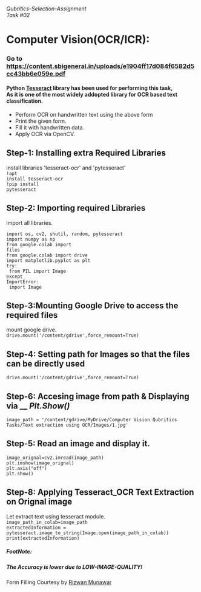 ###### Qubritics-Selection-Assignment <br>Task #02 
<h1>Computer Vision(OCR/ICR):</h1>

### Go to https://content.sbigeneral.in/uploads/e1904ff17d084f6582d5cc43bb6e059e.pdf
#### Python [Tesseract](https://github.com/tesseract-ocr/tesseract) library has been used for performing this task,<br>As it is one of the most widely addopted library for OCR based text classification.
<ul>
<li>Perform OCR on handwritten text using the above form</li>
<li>Print the given form.</li>
<li>Fill it with handwritten data.</li>
<li>Apply OCR via OpenCV.</li>
</ul>

## <b>Step-1: Installing extra Required Libraries</b>
install libraries 'tesseract-ocr' and 'pytesseract'<br>
<code>!apt install tesseract-ocr</code><br>
<code>!pip install pytesseract</code>

## <b>Step-2: Importing required Libraries</b>
import all libraries.<br>


<code>import os, cv2, shutil, random, pytesseract</code><br>
<code>import numpy as np</code><br>
<code>from google.colab import files</code><br>
<code>from google.colab import drive</code><br>
<code>import matplotlib.pyplot as plt</code><br>
<code>try:</code><br>
<code> from PIL import Image</code><br>
<code>except ImportError:</code><br>
<code>  import Image</code><br>


## <b>Step-3:Mounting Google Drive to access the required files</b>
mount google drive.<Br>
<code>drive.mount('/content/gdrive',force_remount=True)</code><br>

## <b>Step-4: Setting path for Images so that the files can be directly used</b>
<code>drive.mount('/content/gdrive',force_remount=True)</code><br>
## <b>Step-6: Accesing image from path & Displaying via __</b> *Plt.Show()*
<code>image_path = '/content/gdrive/MyDrive/Computer Vision Qubritics Tasks/Text extraction using OCR/Images/1.jpg'</code><br>
  
## <b>Step-5: Read an image and display it.</b>
<code>image_orignal=cv2.imread(image_path)</code><Br>
<code>plt.imshow(image_orignal)</code><Br>
<code>plt.axis("off")</code><Br>
<code>plt.show()</code><Br>
  
## <b>Step-8: Applying Tesseract_OCR Text Extraction on Orignal image</b>
Let extract text using tesseract module.<Br>
<code>image_path_in_colab=image_path</code><br>
<code>extractedInformation = pytesseract.image_to_string(Image.open(image_path_in_colab))</code><br>
<code>print(extractedInformation)</code><br>
  
##### FootNote:
<h5> The  Accuracy is lower due to LOW-IMAGE-QUALITY!</h5>
Form Filling Courtesy by <a href="https://github.com/RizwanMunawar">Rizwan Munawar</a>
